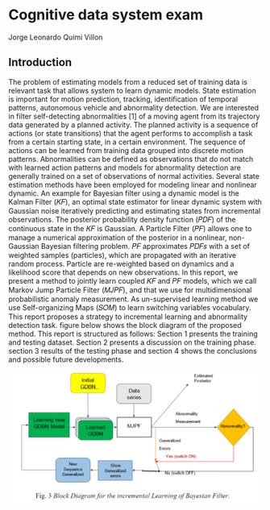 <b><h1>Cognitive data system exam </h1></b>

Jorge Leonardo Quimi Villon 

<b><h2>Introduction</h2></b>

The problem of estimating models from a reduced set of training data is relevant task that allows system to learn dynamic models. State estimation is important for motion prediction, tracking, identification of temporal patterns, autonomous vehicle and abnormality detection. We are interested in filter self-detecting abnormalities [1] of a moving agent from its trajectory data generated by a planned activity. The planned activity is a sequence of actions (or state transitions) that the agent performs to accomplish a task from a certain starting state, in a certain environment. The sequence of actions can be learned from training data grouped into discrete motion patterns. Abnormalities can be defined as observations that do not match with learned action patterns and models for abnormality detection are generally trained on a set of observations of normal activities.
Several state estimation methods have been employed for modeling linear and nonlinear dynamic. An example for Bayesian filter using a dynamic model is the Kalman Filter (𝐾𝐹), an optimal state estimator for linear dynamic system with Gaussian noise iteratively predicting and estimating states from incremental observations. The posterior probability density function (𝑃𝐷𝐹) of the continuous state in the 𝐾𝐹 is Gaussian. A Particle Filter (𝑃𝐹) allows one to manage a numerical approximation of the posterior in a nonlinear, non-Gaussian Bayesian filtering problem. 𝑃𝐹 approximates 𝑃𝐷𝐹𝑠 with a set of weighted samples (particles), which are propagated with an iterative random process. Particle are re-weighted based on dynamics and a likelihood score that depends on new observations.
In this report, we present a method to jointly learn coupled 𝐾𝐹 and 𝑃𝐹 models, which we call Markov Jump Particle Filter (𝑀𝐽𝑃𝐹), and that we use for multidimensional probabilistic anomaly measurement. As un-supervised learning method we use Self-organizing Maps (𝑆𝑂𝑀) to learn switching variables vocabulary. This report proposes a strategy to incremental learning and abnormality detection task.
figure below shows the block diagram of the proposed method.
This report is structured as follows: Section 1 presents the training and testing dataset. Section 2 presents a discussion on the training phase. section 3 results of the testing phase and section 4 shows the conclusions and possible future developments.

![Class Diagram](Multimedia/Incremental_Learning.PNG)